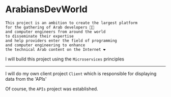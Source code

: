 # ArabiansDevWorld
```
This project is an ambition to create the largest platform
for the gathering of Arab developers 🧑‍💻
and computer engineers from around the world
to disseminate their expertise
and help providers enter the field of programming
and computer engineering to enhance
the technical Arab content on the Internet ❤️
```

I will build this project using the `Microservices` principles

---
I will do my own client project `Client` which is responsible for displaying data from the 'APIs'

Of course, the `APIs` project was established.
